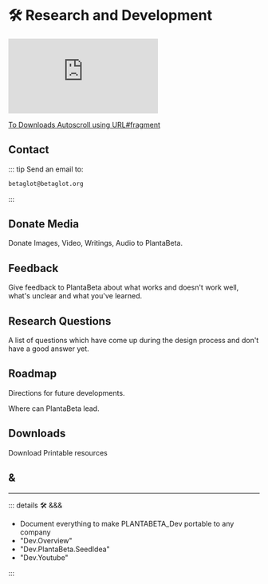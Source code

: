 # 🛠 Research and Development

<iframe class="youtube" src="https://www.youtube.com/embed/5jzchxfzF28?playlist=pzqD7SZoZcQ,llfZYq7NwI0" title="0001 PLANTABETA 2024 05 05 01 GH010209" frameborder="0" allow="accelerometer; autoplay; clipboard-write; encrypted-media; gyroscope; picture-in-picture; web-share" referrerpolicy="strict-origin-when-cross-origin" allowfullscreen></iframe>

[To Downloads Autoscroll using URL#fragment](/dev/DevOverview#downloads)

## Contact

::: tip Send an email to:

```md
betaglot@betaglot.org
```

:::

## Donate Media

Donate Images, Video, Writings, Audio to PlantaBeta.

## Feedback

Give feedback to PlantaBeta about what works and doesn't work well, what's unclear and what you've learned.

## Research Questions

A list of questions which have come up during the design process and don't have a good answer yet.

## Roadmap

Directions for future developments.

Where can PlantaBeta lead.

## Downloads

Download Printable resources

## **&**

---

<!-- =================================================== -->
<!-- =================================================== -->
<!-- =================================================== -->
<!-- =================================================== -->
<!-- =================================================== -->
::: details 🛠 &&&

- Document everything to make PLANTABETA_Dev portable to any company
- "Dev.Overview"
- "Dev.PlantaBeta.SeedIdea"
- "Dev.Youtube"

:::
